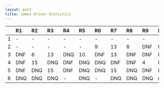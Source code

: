```yaml
---
layout: post 
title: James Driver Statistics
--- 
```


|    | R1   | R2   | R3   | R4   | R5   | R6   | R7   | R8   | R9   | R10   | R11   | R12   |
|---:|:-----|:-----|:-----|:-----|:-----|:-----|:-----|:-----|:-----|:------|:------|:------|
|  1 | -    | -    | -    | -    | -    | -    | -    | -    | -    | -     | -     | -     |
|  2 | -    | -    | -    | -    | -    | 9    | 13   | 8    | DNF  | DNQ   | 3     | 7     |
|  3 | DNF  | 6    | 13   | DNQ  | 10   | DNF  | 13   | DNF  | DNF  | DNQ   | DNQ   | 17    |
|  4 | DNF  | 15   | DNQ  | DNF  | DNQ  | DNQ  | DNF  | DNF  | 4    | DNQ   | 7     | 12    |
|  5 | DNF  | DNQ  | 15   | DNF  | DNQ  | DNQ  | 15   | DNQ  | DNF  | DNQ   | DNQ   | -     |
|  6 | DNQ  | DNQ  | DNQ  | -    | DNQ  | -    | DNQ  | DNQ  | DNQ  | nan   | nan   | nan   |